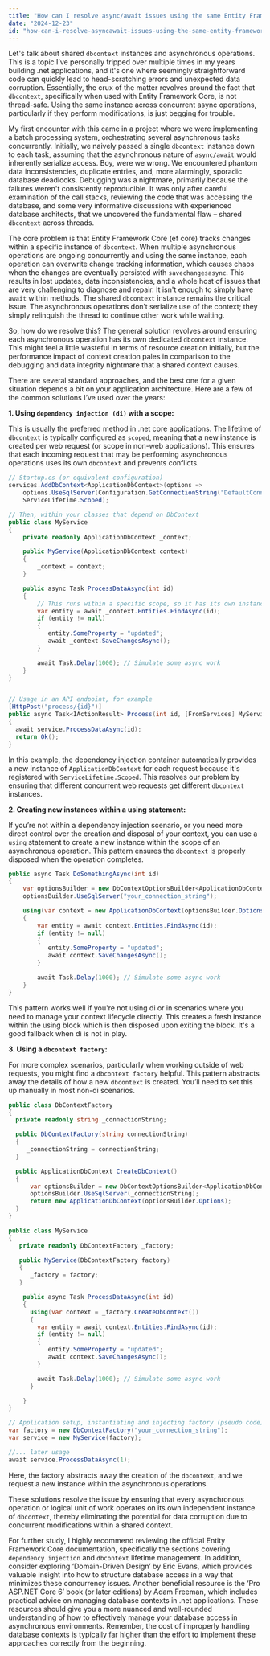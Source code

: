 ```yaml
---
title: "How can I resolve async/await issues using the same Entity Framework Core DbContext instance?"
date: "2024-12-23"
id: "how-can-i-resolve-asyncawait-issues-using-the-same-entity-framework-core-dbcontext-instance"
---
```


Let's talk about shared `dbcontext` instances and asynchronous operations. This is a topic I’ve personally tripped over multiple times in my years building .net applications, and it's one where seemingly straightforward code can quickly lead to head-scratching errors and unexpected data corruption. Essentially, the crux of the matter revolves around the fact that `dbcontext`, specifically when used with Entity Framework Core, is not thread-safe. Using the same instance across concurrent async operations, particularly if they perform modifications, is just begging for trouble.

My first encounter with this came in a project where we were implementing a batch processing system, orchestrating several asynchronous tasks concurrently. Initially, we naively passed a single `dbcontext` instance down to each task, assuming that the asynchronous nature of `async/await` would inherently serialize access. Boy, were we wrong. We encountered phantom data inconsistencies, duplicate entries, and, more alarmingly, sporadic database deadlocks. Debugging was a nightmare, primarily because the failures weren't consistently reproducible. It was only after careful examination of the call stacks, reviewing the code that was accessing the database, and some very informative discussions with experienced database architects, that we uncovered the fundamental flaw – shared `dbcontext` across threads.

The core problem is that Entity Framework Core (ef core) tracks changes within a specific instance of `dbcontext`. When multiple asynchronous operations are ongoing concurrently and using the same instance, each operation can overwrite change tracking information, which causes chaos when the changes are eventually persisted with `savechangesasync`. This results in lost updates, data inconsistencies, and a whole host of issues that are very challenging to diagnose and repair. It isn't enough to simply have `await` within methods. The shared `dbcontext` instance remains the critical issue. The asynchronous operations don’t serialize use of the context; they simply relinquish the thread to continue other work while waiting.

So, how do we resolve this? The general solution revolves around ensuring each asynchronous operation has its own dedicated `dbcontext` instance. This might feel a little wasteful in terms of resource creation initially, but the performance impact of context creation pales in comparison to the debugging and data integrity nightmare that a shared context causes.

There are several standard approaches, and the best one for a given situation depends a bit on your application architecture. Here are a few of the common solutions I’ve used over the years:

**1. Using `dependency injection (di)` with a scope:**

This is usually the preferred method in .net core applications. The lifetime of `dbcontext` is typically configured as `scoped`, meaning that a new instance is created per web request (or scope in non-web applications). This ensures that each incoming request that may be performing asynchronous operations uses its own `dbcontext` and prevents conflicts.

```csharp
// Startup.cs (or equivalent configuration)
services.AddDbContext<ApplicationDbContext>(options =>
    options.UseSqlServer(Configuration.GetConnectionString("DefaultConnection")),
    ServiceLifetime.Scoped);

// Then, within your classes that depend on DbContext
public class MyService
{
    private readonly ApplicationDbContext _context;

    public MyService(ApplicationDbContext context)
    {
        _context = context;
    }

    public async Task ProcessDataAsync(int id)
    {
        // This runs within a specific scope, so it has its own instance
        var entity = await _context.Entities.FindAsync(id);
        if (entity != null)
        {
           entity.SomeProperty = "updated";
           await _context.SaveChangesAsync();
        }

        await Task.Delay(1000); // Simulate some async work
    }
}


// Usage in an API endpoint, for example
[HttpPost("process/{id}")]
public async Task<IActionResult> Process(int id, [FromServices] MyService service)
{
  await service.ProcessDataAsync(id);
  return Ok();
}

```

In this example, the dependency injection container automatically provides a new instance of `ApplicationDbContext` for each request because it's registered with `ServiceLifetime.Scoped`. This resolves our problem by ensuring that different concurrent web requests get different `dbcontext` instances.

**2. Creating new instances within a using statement:**

If you’re not within a dependency injection scenario, or you need more direct control over the creation and disposal of your context, you can use a `using` statement to create a new instance within the scope of an asynchronous operation. This pattern ensures the `dbcontext` is properly disposed when the operation completes.

```csharp
public async Task DoSomethingAsync(int id)
{
    var optionsBuilder = new DbContextOptionsBuilder<ApplicationDbContext>();
    optionsBuilder.UseSqlServer("your_connection_string");

    using(var context = new ApplicationDbContext(optionsBuilder.Options))
    {
        var entity = await context.Entities.FindAsync(id);
        if (entity != null)
        {
           entity.SomeProperty = "updated";
           await context.SaveChangesAsync();
        }

        await Task.Delay(1000); // Simulate some async work
    }
}

```

This pattern works well if you're not using di or in scenarios where you need to manage your context lifecycle directly. This creates a fresh instance within the using block which is then disposed upon exiting the block. It's a good fallback when di is not in play.

**3. Using a `dbcontext factory`:**

For more complex scenarios, particularly when working outside of web requests, you might find a `dbcontext factory` helpful. This pattern abstracts away the details of how a new `dbcontext` is created. You’ll need to set this up manually in most non-di scenarios.

```csharp
public class DbContextFactory
{
  private readonly string _connectionString;

  public DbContextFactory(string connectionString)
  {
     _connectionString = connectionString;
  }

  public ApplicationDbContext CreateDbContext()
  {
      var optionsBuilder = new DbContextOptionsBuilder<ApplicationDbContext>();
      optionsBuilder.UseSqlServer(_connectionString);
      return new ApplicationDbContext(optionsBuilder.Options);
  }
}

public class MyService
{
   private readonly DbContextFactory _factory;

   public MyService(DbContextFactory factory)
   {
      _factory = factory;
   }

    public async Task ProcessDataAsync(int id)
    {
      using(var context = _factory.CreateDbContext())
      {
        var entity = await context.Entities.FindAsync(id);
        if (entity != null)
        {
           entity.SomeProperty = "updated";
           await context.SaveChangesAsync();
        }

        await Task.Delay(1000); // Simulate some async work
      }

    }
}

// Application setup, instantiating and injecting factory (pseudo code).
var factory = new DbContextFactory("your_connection_string");
var service = new MyService(factory);

//... later usage
await service.ProcessDataAsync(1);


```
Here, the factory abstracts away the creation of the `dbcontext`, and we request a new instance within the asynchronous operations.

These solutions resolve the issue by ensuring that every asynchronous operation or logical unit of work operates on its own independent instance of `dbcontext`, thereby eliminating the potential for data corruption due to concurrent modifications within a shared context.

For further study, I highly recommend reviewing the official Entity Framework Core documentation, specifically the sections covering `dependency injection` and `dbcontext` lifetime management. In addition, consider exploring ‘Domain-Driven Design’ by Eric Evans, which provides valuable insight into how to structure database access in a way that minimizes these concurrency issues. Another beneficial resource is the ‘Pro ASP.NET Core 6’ book (or later editions) by Adam Freeman, which includes practical advice on managing database contexts in .net applications. These resources should give you a more nuanced and well-rounded understanding of how to effectively manage your database access in asynchronous environments. Remember, the cost of improperly handling database contexts is typically far higher than the effort to implement these approaches correctly from the beginning.

